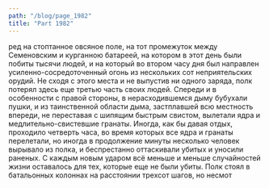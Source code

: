 ```yaml
---
path: "/blog/page_1982"
title: "Part 1982"
---
```


ред на стоптанное овсяное поле, на тот промежуток между Семеновским и курганною батареей, на котором в этот день были побиты тысячи людей, и на который во втором часу дня был направлен усиленно-сосредоточенный огонь из нескольких сот неприятельских орудий.
Не сходя с этого места и не выпустив ни одного заряда, полк потерял здесь еще третью часть своих людей. Спереди и в особенности с правой стороны, в нерасходившемся дыму бубухали пушки, и из таинственной области дыма, застплавшей всю местность впереди, не переставая с шипящим быстрым свистом, вылетали ядра и медлительно-свистевшие гранаты. Иногда, как бы давая отдых, проходило четверть часа, во время которых все ядра и гранаты перелетали, но иногда в продолжение минуты несколько человек вырывало из полка, и беспрестанно оттаскивали убитых и уносили раненых.
С каждым новым ударом всё меньше и меньше случайностей жизни оставалось для тех, которые еще не были убиты. Полк стоял в батальонных колоннах на расстоянии трехсот шагов, но несмот
